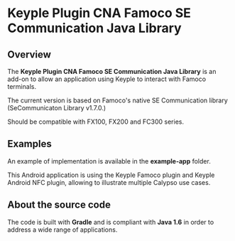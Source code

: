 # Keyple Plugin CNA Famoco SE Communication Java Library

## Overview

The **Keyple Plugin CNA Famoco SE Communication Java Library** is an add-on to allow an application using Keyple to interact with Famoco terminals.

The current version is based on Famoco's native SE Communication library (SeCommunicaton Library v1.7.0.)

Should be compatible with FX100, FX200 and FC300 series.

## Examples

An example of implementation is available in the **example-app** folder.

This Android application is using the Keyple Famoco plugin and Keyple Android NFC plugin, allowing to illustrate multiple Calypso use cases.

## About the source code

The code is built with **Gradle** and is compliant with **Java 1.6** in order to address a wide range of applications.
